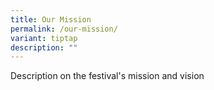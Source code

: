 ```yaml
---
title: Our Mission
permalink: /our-mission/
variant: tiptap
description: ""
---
```

<p>Description on the festival's mission and vision</p>